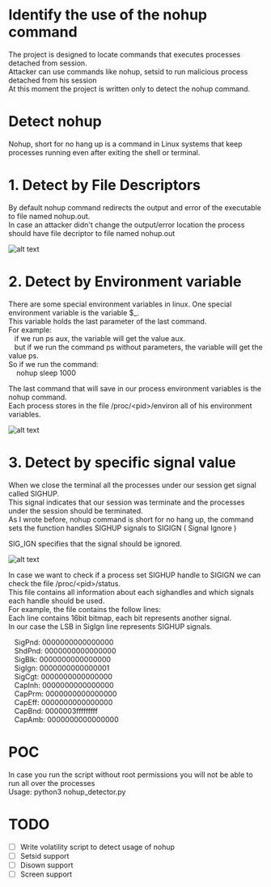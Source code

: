 # Identify the use of the nohup command
The project is designed to locate commands that executes processes detached from session. </br>
Attacker can use commands like nohup, setsid to run malicious process detached from his session </br>
At this moment the project is written only to detect the nohup command.

# Detect nohup

  Nohup, short for no hang up is a command in Linux systems that keep processes running even after exiting the shell or terminal.

  # 1. Detect by File Descriptors 
  By default nohup command redirects the output and error of the executable to file named nohup.out. </br>
  In case an attacker didn't change the output/error location the process should have file decriptor to file named nohup.out
  
![alt text](https://github.com/0x0ranm/NoHup-Finder/blob/master/fd.png?raw=true)


  # 2. Detect by Environment variable
  
  There are some special environment variables in linux.
  One special environment variable is the variable $_. </br>
  This variable holds the last parameter of the last command.</br>
  For example: </br>
  &nbsp;&nbsp;&nbsp;if we run ps aux, the variable will get the value aux. </br>
  &nbsp;&nbsp;&nbsp;but if we run the command ps without parameters, the variable will get the value ps. </br>
  So if we run the command: </br>
   &nbsp;&nbsp;&nbsp; nohup sleep 1000 </br>
  
  The last command that will save in our process environment variables is the nohup command. </br>
  Each process stores in the file /proc/\<pid\>/environ all of his environment variables. </br>
  
  ![alt text](https://github.com/0x0ranm/NoHup-Finder/blob/master/Environment.png?raw=true)
  
  # 3. Detect by specific signal value
  
  When we close the terminal all the processes under our session get signal called SIGHUP. </br>
  This signal indicates that our session was terminate and the processes under the session should be terminated. </br>
  As I wrote before, nohup command is short for no hang up, the command sets the function handles SIGHUP signals to SIGIGN ( Signal Ignore ) </br>
  
  SIG_IGN specifies that the signal should be ignored.
  
  
  ![alt text](https://github.com/0x0ranm/NoHup-Finder/blob/master/Source.png?raw=true)
  
  
  In case we want to check if a process set SIGHUP handle to SIGIGN we can check the file /proc/\<pid\>/status. </br>
  This file contains all information about each sighandles and which signals each handle should be used. </br>
  For example, the file contains the follow lines: </br>
  Each line contains 16bit bitmap, each bit represents another signal. </br>
  In our case the LSB in SigIgn line represents SIGHUP signals. </br>
 
&nbsp;&nbsp;&nbsp;SigPnd: 0000000000000000 </br>
&nbsp;&nbsp;&nbsp;ShdPnd: 0000000000000000 </br>
&nbsp;&nbsp;&nbsp;SigBlk: 0000000000000000 </br>
&nbsp;&nbsp;&nbsp;SigIgn: 0000000000000001 </br>
&nbsp;&nbsp;&nbsp;SigCgt: 0000000000000000 </br>
&nbsp;&nbsp;&nbsp;CapInh: 0000000000000000 </br>
&nbsp;&nbsp;&nbsp;CapPrm: 0000000000000000 </br>
&nbsp;&nbsp;&nbsp;CapEff: 0000000000000000 </br>
&nbsp;&nbsp;&nbsp;CapBnd: 0000003fffffffff </br>
&nbsp;&nbsp;&nbsp;CapAmb: 0000000000000000 </br>


# POC

In case you run the script without root permissions you will not be able to run all over the processes </br>
Usage: python3 nohup_detector.py 


# TODO
- [ ] Write volatility script to detect usage of nohup
- [ ] Setsid support
- [ ] Disown support
- [ ] Screen support
